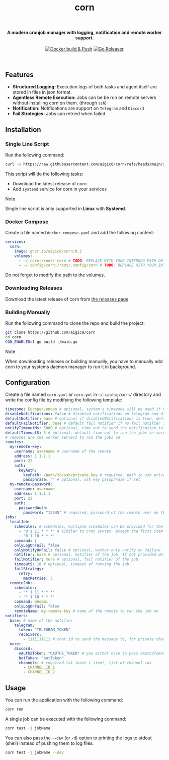 <h1 align="center">
  <br>
    corn
  <br>
  <br>
</h1>

<h4 align="center">A modern cronjob manager with logging, notification and remote worker support.</h4>
<p align="center">
  <a href="https://github.com/aigic8/corn/actions/workflows/docker-pusher.yaml"><img alt="Docker build & Push" src="https://github.com/aigic8/corn/actions/workflows/docker-pusher.yaml/badge.svg"></a>
  <a href="https://github.com/aigic8/corn/actions/workflows/go-releaser.yaml"><img alt="Go Releaser" src="https://github.com/aigic8/corn/actions/workflows/go-releaser.yaml/badge.svg"></a>
</p>
<br>

## Features

- **Structured Logging:** Execution logs of both tasks and agent itself are stored in files in json format.
- **Agentless Remote Execution:** Jobs can be be run on remote servers without installing corn on them. (through `ssh`)
- **Notification:** Notifications are support on `Telegram` and `Discord`
- **Fail Strategies:** Jobs can retried when failed

## Installation

### Single Line Script

Run the following command:

```sh
curl -s https://raw.githubusercontent.com/aigic8/corn/refs/heads/main/install/install.sh | sh
```

This script will do the following tasks:

- Download the latest release of corn
- Add `systemd` service for corn in your services

> [!NOTE]
> Single line script is only supported in **Linux** with **Systemd**.

### Docker Compose

Create a file named `docker-compose.yaml` and add the following content:

```yaml
services:
  corn:
    image: ghcr.io/aigic8/corn:0.2
    volumes:
      - ~/.corn:/root/.corn # TODO: REPLACE WITH YOUR INTENDED PATH ON YOUR SYSTEM
      - ~/.config/corn:/root/.config/corn # TODO: REPLACE WITH YOUR INTENDED PATH ON YOUR SYSTEM
```

Do not forget to modify the path to the volumes.

### Downloading Releases

Download the latest release of corn from [the releases page](https://github.com/aigic8/corn/releases/latest)

### Building Manually

Run the following command to clone the repo and build the project:

```sh
git clone https://github.com/aigic8/corn
cd corn
CGO_ENABLED=1 go build ./main.go
```

> [!NOTE]
> When downloading releases or building manually, you have to manually add
> corn to your systems daemon manager to run it in background.

## Configuration

Create a file named `corn.yaml` or `corn.yml` in `~/.config/corn/` directory and write the config file by modifying the following template:

```yaml
timezone: Europe/London # optional, system's timezone will be used if not provided
disableNotifications: false # disabled notifications on telegram and discord. DEFAULT: false
defaultNotifier: base # optional if disabledNotifications is true, default notifier if no notifier is provided for the job
defaultFailNotifier: base # default fail notifier if no fail notifier is provided for the job. If not provided, defaultNotifier will be used
notifyTimeoutMs: 5000 # optional, time out to send the notification in milliseconds
defaultTimeoutS: 5 # optional, default time out to run the jobs in seconds
# remotes are the worker servers to run the jobs on
remotes:
  my-remote-key:
    username: username # username of the remote
    address: 1.1.1.1
    port: 22
    auth:
      keyAuth:
        keyPath: /path/to/ssh/private.key # required, path to ssh private key
        passphrase: "" # optional, ssh key passphrase if set
  my-remote-password:
    username: username
    address: 1.1.1.1
    port: 22
    auth:
      passwordAuth:
        password: "12345" # required, password of the remote user on the server
jobs:
  localJob:
    schedules: # schedules, multiple schedules can be provided for the same job
      - "0 1 11 * * *" # similar to cron syntax, except the first item (0) is the second
      - "0 1 10 * * *"
    command: |
    onlyLogOnFail: false
    onlyNotifyOnFail: false # optional, wether only notify on failure
    notifier: base # optional, notifier of the job. If not provided defaultNotifier will be used.
    failNotifier: more # optional, fail notifier of the job.
    timeoutS: 10 # optional, timeout of running the job
    failStrategy:
      retry:
        maxRetries: 3
  remoteJob:
    schedules:
      - "* 1 11 * * *"
      - "* 1 10 * * *"
    command: whoami
    onlyLogOnFail: false
    remoteName: my-remote-key # name of the remote to run the job on
notifiers:
  base: # name of the notifier
    telegram:
      token: "TELEGRAM_TOKEN"
      receivers:
        - 1111111111 # chat id to send the message to, for private chats it is equivalent to userId
  more:
    discord:
      oAuth2Token: "OAUTH2_TOKEN" # you either have to pass oAuth2Token or botToken
      botToken: "botToken"
      channels: # required (at least 1 item), list of channel ids
        - CHANNEL_ID_1
        - CHANNEL_ID_2
```

## Usage

You can run the application with the following command:

```sh
corn run
```

A single job can be executed with the following command:

```sh
corn test -j jobName
```

You can also pass the `--dev` (or `-d`) option to printing the logs to stdout (shell) instead of pushing them to log files.

```sh
corn test -j jobName --dev
```
